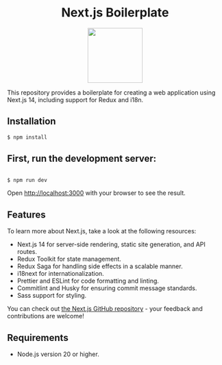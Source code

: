 <h1 align="center">Next.js Boilerplate</h1>

<p align="center">
    <img src="https://assets.vercel.com/image/upload/v1607554385/repositories/next-js/next-logo.png" height="128">
</p>

This repository provides a boilerplate for creating a web application using Next.js 14, including support for Redux and i18n.

## Installation

```bash
$ npm install
```

## First, run the development server:

```

$ npm run dev
```

Open [http://localhost:3000](http://localhost:3000) with your browser to see the result.

## Features

To learn more about Next.js, take a look at the following resources:

- Next.js 14 for server-side rendering, static site generation, and API routes.
- Redux Toolkit for state management.
- Redux Saga for handling side effects in a scalable manner.
- i18next for internationalization.
- Prettier and ESLint for code formatting and linting.
- Commitlint and Husky for ensuring commit message standards.
- Sass support for styling.

You can check out [the Next.js GitHub repository](https://github.com/vercel/next.js) - your feedback and contributions are welcome!

## Requirements

- Node.js version 20 or higher.
